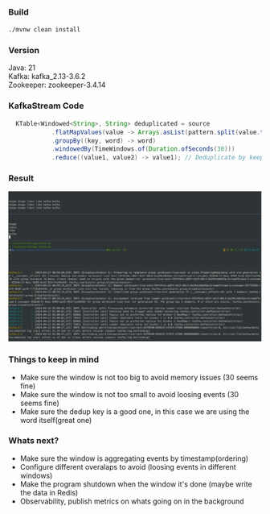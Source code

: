 ### Build 
```bash
./mvnw clean install 
```
### Version
Java: 21 <BR/>
Kafka: kafka_2.13-3.6.2 <BR/>
Zookeeper: zookeeper-3.4.14 <BR/>

### KafkaStream Code
```java
  KTable<Windowed<String>, String> deduplicated = source
            .flatMapValues(value -> Arrays.asList(pattern.split(value.toLowerCase())))
            .groupBy((key, word) -> word)
            .windowedBy(TimeWindows.of(Duration.ofSeconds(30)))
            .reduce((value1, value2) -> value1); // Deduplicate by keeping the first occurrence
```

### Result
<img src="result-working.png" />

### Things to keep in mind

* Make sure the window is not too big to avoid memory issues (30 seems fine)
* Make sure the window is not too small to avoid loosing events (30 seems fine)
* Make sure the dedup key is a good one, in this case we are using the word itself(great one)

### Whats next?

* Make sure the window is aggregating events by timestamp(ordering)
* Configure different overalaps to avoid (loosing events in different windows)
* Make the program shutdown when the window it's done (maybe write the data in Redis)
* Observability, publish metrics on whats going on in the background